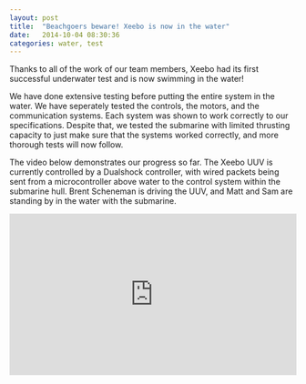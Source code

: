 ```yaml
---
layout: post
title:  "Beachgoers beware! Xeebo is now in the water"
date:   2014-10-04 08:30:36
categories: water, test
---
```

Thanks to all of the work of our team members, Xeebo had its first successful underwater test and is now swimming in the water! 

We have done extensive testing before putting the entire system in the water. We have seperately tested the controls, the motors, and the communication systems. Each system was shown to work correctly to our specifications. Despite that, we tested the submarine with limited thrusting capacity to just make sure that the systems worked correctly, and more thorough tests will now follow. 

The video below demonstrates our progress so far. The Xeebo UUV is currently controlled by a Dualshock controller, with wired packets being sent from a microcontroller above water to the control system within the submarine hull. Brent Scheneman is driving the UUV, and Matt and Sam are standing by in the water with the submarine.

<style>.embed-container { position: relative; padding-bottom: 56.25%; height: 0; overflow: hidden; max-width: 100%; height: auto; } .embed-container iframe, .embed-container object, .embed-container embed { position: absolute; top: 0; left: 0; width: 100%; height: 100%; }</style><div class='embed-container'><iframe src='http://www.youtube.com/embed/Pi5bvLDqsAY' frameborder='0' allowfullscreen></iframe></div>